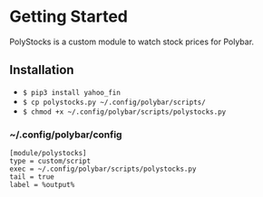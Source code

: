 # Getting Started

PolyStocks is a custom module to watch stock prices for Polybar.

## Installation

- `$ pip3 install yahoo_fin`
- `$ cp polystocks.py ~/.config/polybar/scripts/`
- `$ chmod +x ~/.config/polybar/scripts/polystocks.py`

### ~/.config/polybar/config

```
[module/polystocks]
type = custom/script
exec = ~/.config/polybar/scripts/polystocks.py
tail = true
label = %output%
```
